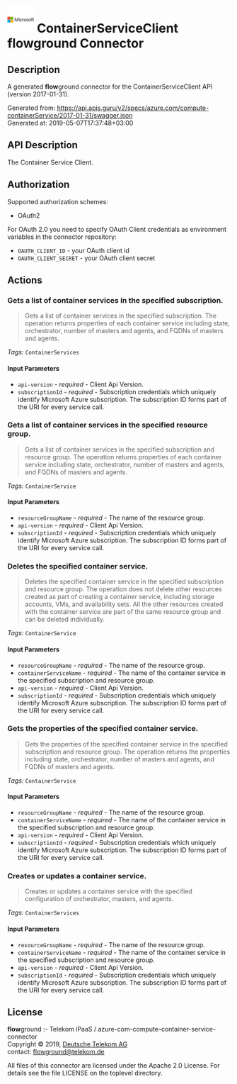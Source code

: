 # ![LOGO](logo.png) ContainerServiceClient **flow**ground Connector

## Description

A generated **flow**ground connector for the ContainerServiceClient API (version 2017-01-31).

Generated from: https://api.apis.guru/v2/specs/azure.com/compute-containerService/2017-01-31/swagger.json<br/>
Generated at: 2019-05-07T17:37:48+03:00

## API Description

The Container Service Client.

## Authorization

Supported authorization schemes:
- OAuth2

For OAuth 2.0 you need to specify OAuth Client credentials as environment variables in the connector repository:
* `OAUTH_CLIENT_ID` - your OAuth client id
* `OAUTH_CLIENT_SECRET` - your OAuth client secret

## Actions

### Gets a list of container services in the specified subscription.

> Gets a list of container services in the specified subscription. The operation returns properties of each container service including state, orchestrator, number of masters and agents, and FQDNs of masters and agents.

*Tags:* `ContainerServices`

#### Input Parameters
* `api-version` - _required_ - Client Api Version.
* `subscriptionId` - _required_ - Subscription credentials which uniquely identify Microsoft Azure subscription. The subscription ID forms part of the URI for every service call.

### Gets a list of container services in the specified resource group.

> Gets a list of container services in the specified subscription and resource group. The operation returns properties of each container service including state, orchestrator, number of masters and agents, and FQDNs of masters and agents.

*Tags:* `ContainerService`

#### Input Parameters
* `resourceGroupName` - _required_ - The name of the resource group.
* `api-version` - _required_ - Client Api Version.
* `subscriptionId` - _required_ - Subscription credentials which uniquely identify Microsoft Azure subscription. The subscription ID forms part of the URI for every service call.

### Deletes the specified container service.

> Deletes the specified container service in the specified subscription and resource group. The operation does not delete other resources created as part of creating a container service, including storage accounts, VMs, and availability sets. All the other resources created with the container service are part of the same resource group and can be deleted individually.

*Tags:* `ContainerService`

#### Input Parameters
* `resourceGroupName` - _required_ - The name of the resource group.
* `containerServiceName` - _required_ - The name of the container service in the specified subscription and resource group.
* `api-version` - _required_ - Client Api Version.
* `subscriptionId` - _required_ - Subscription credentials which uniquely identify Microsoft Azure subscription. The subscription ID forms part of the URI for every service call.

### Gets the properties of the specified container service.

> Gets the properties of the specified container service in the specified subscription and resource group. The operation returns the properties including state, orchestrator, number of masters and agents, and FQDNs of masters and agents.

*Tags:* `ContainerService`

#### Input Parameters
* `resourceGroupName` - _required_ - The name of the resource group.
* `containerServiceName` - _required_ - The name of the container service in the specified subscription and resource group.
* `api-version` - _required_ - Client Api Version.
* `subscriptionId` - _required_ - Subscription credentials which uniquely identify Microsoft Azure subscription. The subscription ID forms part of the URI for every service call.

### Creates or updates a container service.

> Creates or updates a container service with the specified configuration of orchestrator, masters, and agents.

*Tags:* `ContainerServices`

#### Input Parameters
* `resourceGroupName` - _required_ - The name of the resource group.
* `containerServiceName` - _required_ - The name of the container service in the specified subscription and resource group.
* `api-version` - _required_ - Client Api Version.
* `subscriptionId` - _required_ - Subscription credentials which uniquely identify Microsoft Azure subscription. The subscription ID forms part of the URI for every service call.

## License

**flow**ground :- Telekom iPaaS / azure-com-compute-container-service-connector<br/>
Copyright © 2019, [Deutsche Telekom AG](https://www.telekom.de)<br/>
contact: flowground@telekom.de

All files of this connector are licensed under the Apache 2.0 License. For details
see the file LICENSE on the toplevel directory.
